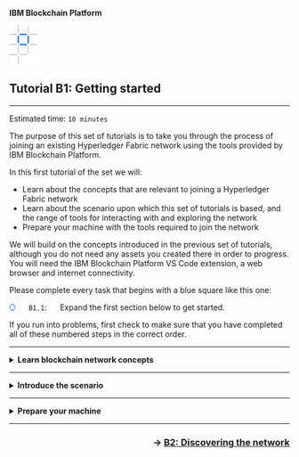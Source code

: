 **IBM Blockchain Platform**

<img src="./images/ibp.png" alt="IBM Blockchain Platform"></img>

## **Tutorial B1: Getting started**


---

Estimated time: `10 minutes`

The purpose of this set of tutorials is to take you through the process of joining an existing Hyperledger Fabric network using the tools provided by IBM Blockchain Platform.

In this first tutorial of the set we will:
* Learn about the concepts that are relevant to joining a Hyperledger Fabric network
* Learn about the scenario upon which this set of tutorials is based, and the range of tools for interacting with and exploring the network
* Prepare your machine with the tools required to join the network

We will build on the concepts introduced in the previous set of tutorials, although you do not need any assets you created there in order to progress. You will need the IBM Blockchain Platform VS Code extension, a web browser and internet connectivity.

Please complete every task that begins with a blue square like this one:

<img src="./images/bullet.png"/> &nbsp;&nbsp;&nbsp;&nbsp; `B1.1`: &nbsp;&nbsp;&nbsp;&nbsp; Expand the first section below to get started.

If you run into problems, first check to make sure that you have completed all of these numbered steps in the correct order.

---
<details>
<summary><b>Learn blockchain network concepts</b></summary>

Blockchain gives us the ability to share transaction data with members of a business network, and to provably ensure that the data is not tampered with. 

Building a production blockchain network from scratch is a relatively infrequent occurrence. Given that each blockchain instance includes multiple participants, it stands to reason that joining a blockchain will be a more common task than creating a new one.

In order to understand the joining process, let's first consider what we mean by a *blockchain network*.

<br><h3 align='left'>Consortia</h3>

A blockchain use-case forms when a group of organizations can gain mutual benefit by sharing transaction data. Benefits might include lower costs through more efficient processes, increased revenue from new markets, or something else. Benefits might vary for each participant.

We think of this group of organizations as being a *consortium*. Consortia are often used to describe members of a single industry (such as a lobby group), but can also span multiple industries and geographies. Consider a consortium to track car ownership: this might include manufacturers, dealers and service organizations from all over the world. It might also include regulators, police, insurers and other interested parties.

Importantly, each member of the consortium needs an *incentive* to join a blockchain network - whether that's a business benefit, financial reward or regulatory pressure.

<br><h3 align='left'>Network roles and responsibilities</h3>

When it comes to building and operating a blockchain network, different consortium members will have different roles and responsibilities. Some might build blockchain assets, some might run peers, some might assert transaction order, and so on.

Some members of the consortium might interact with the network solely as a client, and delegate operational responsibilities onto a trusted third party. As you might expect, this is one of the simplest approaches for joining a blockchain network.

In our car example, think of a small repair business; they might be part of the business consortium and have an incentive to join a car ownership blockchain, but they might not have the IT budget to maintain a Hyperledger Fabric infrastructure, either locally or on the cloud.

This is the scenario we will follow in this 'B' set of tutorials.

We will adopt the role of a car network consortium member who is joining a blockchain network as a client, and will be able to submit transactions using an identity assigned by the network. We will not own any infrastructure ourselves; instead we will delegate the responsibility for running a peer and maintaining the ledger onto a trusted organization, which interacts with other members of the network on our behalf.

Let's look at the scenario in more detail.

&nbsp;

<img src="./images/bullet.png"/> &nbsp;&nbsp;&nbsp;&nbsp; `B1.2`: &nbsp;&nbsp;&nbsp;&nbsp; Expand the next section to continue.

</details>

---

<details>
<summary><b>Introduce the scenario</b></summary>

The network we are going to connect to is called *DriveNet*, which is a simple Hyperledger Fabric blockchain that uses the ledger to store the make, model, color and ownership information of a set of cars. It is based on the Hyperledger Fabric <a href="https://github.com/hyperledger/fabric-samples/tree/master/fabcar">fabcar</a> sample.

DriveNet is built and managed using IBM Blockchain Platform. The network is freely available for us to connect to, but please bear the following in mind:


   > <br>
   > <b>Important information about DriveNet</b>
   > <br>
   > <br>
   > <i>DriveNet is unsuitable for long-term or production use</i>
   > <br>The DriveNet network is regularly wiped and rebuilt. If you find yourself unable to connect after an absence, you might need to re-register with the network and recreate any assets you were working with. Data cannot be recovered once the network has been wiped, and it's not possible to transfer data between network instances.
   > <br>
   > <br>
   > <i>Please be considerate on the DriveNet network</i>
   > <br>DriveNet is shared with other users. As you submit transactions, take care to not do things that will inconvenience others on the network, and remember that transaction data you enter will be visible to other users. You take responsibility for the data you submit.
   > <br>
   > <br>
   > <i>DriveNet is unsupported</i>
   > <br>We make no guarantee with regard to service availability. We'll do our best to keep the network running, but we're unable to accept support tickets for the DriveNet network.
   > <br>&nbsp;
   

The DriveNet network consists of three organizations:

* **Community Org**: This consists of a certificate authority (CA) and a peer (P1) that has an instantiated smart contract (S).
* **IBM Org**: This consists of a certificate authority (CA) and another peer (P2), which has a copy of the same instantiated smart contract (S).
* **DriveNet Ordering Org**: This consists of a certificate authority (CA) and an ordering service (O1-O5) that asserts transaction order. More on this later.

<img src="./images/b1.2.1.png" alt="Topological diagram of the DriveNet network, showing three organizations"></img>

We will use the services of the Community Org. Once we have registered to use it, we will be able to connect to its peer and use it to submit transactions and query the ledger.

  > <br>
   > <b>Community organizations</b><br>
   > A community organization is a common pattern for allowing smaller members of a consortium to make use of a blockchain without the ongoing expense of managing the network infrastructure. The downside of using a community organization is that we are delegating responsibility to it, and thus have to trust the organization to correctly submit our transactions and return our state. Given that blockchain is all about building trust between organizations, choosing whether you delegate responsibility for your transactions is an important decision.
   > <br>&nbsp;


Transactions can also be independently submitted by members of IBM Org, whose peer also maintains a copy of the ledger. Regardless of which organization submits transactions, there is an active policy on the network which states that both the Community Org and IBM Org must agree to (or *endorse*) each transaction before it can be added to the ledger. (We will look at endorsement in more detail as we go through the tutorials.)

An IBM-controlled organization is not mandatory in your own networks, even when using IBM Cloud or IBM Blockchain Platform. It is important to separate the roles of technology provider and active network participant; while DriveNet uses IBM Org to demonstrate multi-party transactions, your own networks are completely free to choose all participants in all roles.


<br><h3 align='left'>The tools</h3>

Here is a diagram that shows how we will interact with the network once we have registered:

<img src="./images/b1.2.2.png" alt="Topological diagram of the DriveNet network, showing user tools"></img>

As you can see, you will interact with the network using three sets of tools:

* **The IBM Blockchain Platform VS Code extension**: As we saw in the previous set of tutorials, this extension is a great way of quickly connecting to a network and submitting transactions.
* **The IBM Blockchain Platform web console**: This gives us an operational view of the network and allows administrators to configure various aspects of it. It is a web application that is served to us using an IBM Blockchain Platform component called the *Console Server*.
* **Client applications**: Business-specific tools that help the end-user, and which ultimately submit and evaluate transactions on the blockchain.

For production Hyperledger Fabric networks, *client applications* are the primary way that users interact with the blockchain.

<img src="./images/bullet.png"/> &nbsp;&nbsp;&nbsp;&nbsp; `B1.3`: &nbsp;&nbsp;&nbsp;&nbsp; Expand the next section to continue.
</details>

---

<details>
<summary><b>Prepare your machine</b></summary>

Before we can begin the process of connecting to DriveNet, we must install a command called 'fabnet' that is a set of tools that will allow us to discover and join Hyperledger Fabric networks that are listed in an online registry.

These tools are not required by all Hyperledger Fabric networks; only those that are referenced in the registry.

We will install the tools using npm in a terminal window. Any terminal window is fine, but we will use the embedded VS Code instance.

<img src="./images/bullet.png"/> &nbsp;&nbsp;&nbsp;&nbsp; `B1.4`: &nbsp;&nbsp;&nbsp;&nbsp;
From the VS Code menu bar click "Terminal" -> "New terminal".

<img src="./images/b1.4.png" alt="Start terminal"></img>

<img src="./images/bullet.png"/> &nbsp;&nbsp;&nbsp;&nbsp; `B1.5`: &nbsp;&nbsp;&nbsp;&nbsp;
In the terminal view that opens, enter the following command:
```
npm install -g fabnet
```

Wait a few seconds while the tools are installed. You will need to be connected to the internet for this command to work.

<img src="./images/b1.5.png" alt="npm install fabnet"></img>

> <br>
   > <b>Authorization errors?</b>
   > <br>
   > By default, some platforms (e.g. MacOS) do not allow the <i>npm -g</i> command to be run by users without administrative authority. If the installer fails with permission errors, you need to enable the root user and then run the command as root.
   > To enable the root user on MacOS, follow <a href="https://support.apple.com/en-us/HT204012">these instructions</a>. Then install the Fabnet client by running <pre>sudo npm install -g fabnet</pre>
   > &nbsp;

Your machine should now be ready to run the tools to discover and register with DriveNet.

<br><h3 align='left'>Summary</h3>

In this tutorial we have looked at the key concepts that underpin blockchain network formation, and introduced the joining scenario that this set of tutorials will be based on. We also looked at the type of user that we will embody as part of these tutorials and the type of onboarding that would make sense for them. We looked at the tools we will use that will make our scenario happen, and prepared your machine for joining.

In the next tutorial we will use the tools you just installed to discover DriveNet and request to join it.
</details>

---

<h3 align='right'> → <a href='./b2.md'><b>B2: Discovering the network</b></a></h3>
